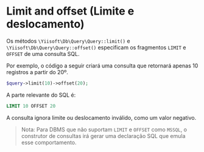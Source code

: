 # Limit and offset (Limite e deslocamento)

Os métodos `\Yiisoft\Db\Query\Query::limit()` e `\Yiisoft\Db\Query\Query::offset()` especificam
os fragmentos `LIMIT` e `OFFSET` de uma consulta SQL.

Por exemplo, o código a seguir criará uma consulta que retornará apenas 10 registros a partir do 20º.

```php
$query->limit(10)->offset(20);
```

A parte relevante do SQL é:

```sql
LIMIT 10 OFFSET 20
```

A consulta ignora limite ou deslocamento inválido, como um valor negativo.

> Nota: Para DBMS que não suportam `LIMIT` e `OFFSET` como `MSSQL`, o construtor de consultas irá gerar uma
> declaração SQL que emula esse comportamento.
